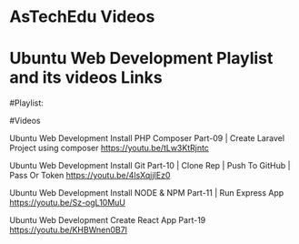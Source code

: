 # AsTechEdu Videos



# Ubuntu Web Development Playlist and its videos Links

#Playlist: 


#Videos


Ubuntu Web Development Install PHP Composer Part-09 | Create Laravel Project using composer
https://youtu.be/tLw3KtRjntc

Ubuntu Web Development Install Git Part-10 | Clone Rep | Push To GitHub | Pass Or Token
https://youtu.be/4lsXqjjIEz0


Ubuntu Web Development Install NODE & NPM Part-11 |  Run Express App
https://youtu.be/Sz-ogL10MuU


Ubuntu  Web Development Create React App Part-19
https://youtu.be/KHBWnen0B7I



